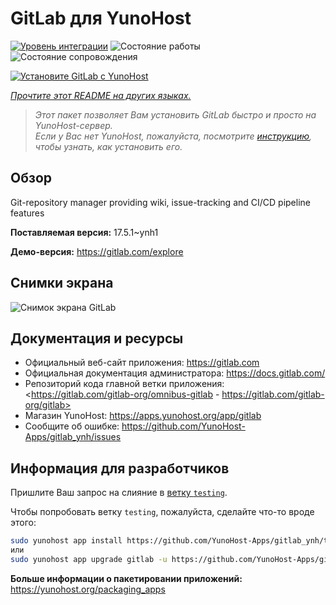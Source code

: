 <!--
Важно: этот README был автоматически сгенерирован <https://github.com/YunoHost/apps/tree/master/tools/readme_generator>
Он НЕ ДОЛЖЕН редактироваться вручную.
-->

# GitLab для YunoHost

[![Уровень интеграции](https://dash.yunohost.org/integration/gitlab.svg)](https://ci-apps.yunohost.org/ci/apps/gitlab/) ![Состояние работы](https://ci-apps.yunohost.org/ci/badges/gitlab.status.svg) ![Состояние сопровождения](https://ci-apps.yunohost.org/ci/badges/gitlab.maintain.svg)

[![Установите GitLab с YunoHost](https://install-app.yunohost.org/install-with-yunohost.svg)](https://install-app.yunohost.org/?app=gitlab)

*[Прочтите этот README на других языках.](./ALL_README.md)*

> *Этот пакет позволяет Вам установить GitLab быстро и просто на YunoHost-сервер.*  
> *Если у Вас нет YunoHost, пожалуйста, посмотрите [инструкцию](https://yunohost.org/install), чтобы узнать, как установить его.*

## Обзор

Git-repository manager providing wiki, issue-tracking and CI/CD pipeline features

**Поставляемая версия:** 17.5.1~ynh1

**Демо-версия:** <https://gitlab.com/explore>

## Снимки экрана

![Снимок экрана GitLab](./doc/screenshots/GitLab_running_11.0_(2018-07).png)

## Документация и ресурсы

- Официальный веб-сайт приложения: <https://gitlab.com>
- Официальная документация администратора: <https://docs.gitlab.com/>
- Репозиторий кода главной ветки приложения: <https://gitlab.com/gitlab-org/omnibus-gitlab - https://gitlab.com/gitlab-org/gitlab>
- Магазин YunoHost: <https://apps.yunohost.org/app/gitlab>
- Сообщите об ошибке: <https://github.com/YunoHost-Apps/gitlab_ynh/issues>

## Информация для разработчиков

Пришлите Ваш запрос на слияние в [ветку `testing`](https://github.com/YunoHost-Apps/gitlab_ynh/tree/testing).

Чтобы попробовать ветку `testing`, пожалуйста, сделайте что-то вроде этого:

```bash
sudo yunohost app install https://github.com/YunoHost-Apps/gitlab_ynh/tree/testing --debug
или
sudo yunohost app upgrade gitlab -u https://github.com/YunoHost-Apps/gitlab_ynh/tree/testing --debug
```

**Больше информации о пакетировании приложений:** <https://yunohost.org/packaging_apps>
